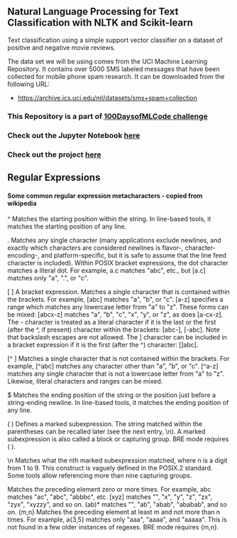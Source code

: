 ## Natural Language Processing for Text Classification with NLTK and Scikit-learn

Text classification using a simple support vector classifier on a dataset of positive and negative movie reviews.

The data set we will be using comes from the UCI Machine Learning Repository. It contains over 5000 SMS labeled messages that have been collected for mobile phone spam research. It can be downloaded from the following URL:

- https://archive.ics.uci.edu/ml/datasets/sms+spam+collection

### This Repository is a part of [100DaysofMLCode challenge](https://github.com/Shritesh99/100DaysofMLCodeChallenge)

### Check out the Jupyter Notebook [here](https://github.com/Shritesh99/Text_Classification/blob/master/Text%20Classification.ipynb)

### Check out the project [here](http://shritesh99.github.io/Text_Classification/)

## Regular Expressions

#### Some common regular expression metacharacters - copied from wikipedia

^ Matches the starting position within the string. In line-based tools, it matches the starting position of any line.

. Matches any single character (many applications exclude newlines, and exactly which characters are considered newlines is flavor-, character-encoding-, and platform-specific, but it is safe to assume that the line feed character is included). Within POSIX bracket expressions, the dot character matches a literal dot. For example, a.c matches "abc", etc., but [a.c] matches only "a", ".", or "c".

[ ] A bracket expression. Matches a single character that is contained within the brackets. For example, [abc] matches "a", "b", or "c". [a-z] specifies a range which matches any lowercase letter from "a" to "z". These forms can be mixed: [abcx-z] matches "a", "b", "c", "x", "y", or "z", as does [a-cx-z]. The - character is treated as a literal character if it is the last or the first (after the ^, if present) character within the brackets: [abc-], [-abc]. Note that backslash escapes are not allowed. The ] character can be included in a bracket expression if it is the first (after the ^) character: []abc].

[^ ] Matches a single character that is not contained within the brackets. For example, [^abc] matches any character other than "a", "b", or "c". [^a-z] matches any single character that is not a lowercase letter from "a" to "z". Likewise, literal characters and ranges can be mixed.

$ Matches the ending position of the string or the position just before a string-ending newline. In line-based tools, it matches the ending position of any line.

( ) Defines a marked subexpression. The string matched within the parentheses can be recalled later (see the next entry, \n). A marked subexpression is also called a block or capturing group. BRE mode requires ( ).

\n Matches what the nth marked subexpression matched, where n is a digit from 1 to 9. This construct is vaguely defined in the POSIX.2 standard. Some tools allow referencing more than nine capturing groups.

Matches the preceding element zero or more times. For example, abc matches "ac", "abc", "abbbc", etc. [xyz] matches "", "x", "y", "z", "zx", "zyx", "xyzzy", and so on. (ab)* matches "", "ab", "abab", "ababab", and so on.
{m,n} Matches the preceding element at least m and not more than n times. For example, a{3,5} matches only "aaa", "aaaa", and "aaaaa". This is not found in a few older instances of regexes. BRE mode requires {m,n}.
